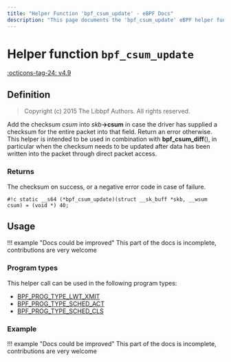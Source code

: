 ```yaml
---
title: "Helper Function 'bpf_csum_update' - eBPF Docs"
description: "This page documents the 'bpf_csum_update' eBPF helper function, including its defintion, usage, program types that can use it, and examples."
---
```

# Helper function `bpf_csum_update`

<!-- [FEATURE_TAG](bpf_csum_update) -->
[:octicons-tag-24: v4.9](https://github.com/torvalds/linux/commit/36bbef52c7eb646ed6247055a2acd3851e317857)
<!-- [/FEATURE_TAG] -->

## Definition

> Copyright (c) 2015 The Libbpf Authors. All rights reserved.


<!-- [HELPER_FUNC_DEF] -->
Add the checksum _csum_ into _skb_**->csum** in case the driver has supplied a checksum for the entire packet into that field. Return an error otherwise. This helper is intended to be used in combination with **bpf_csum_diff**(), in particular when the checksum needs to be updated after data has been written into the packet through direct packet access.

### Returns

The checksum on success, or a negative error code in case of failure.

`#!c static __s64 (*bpf_csum_update)(struct __sk_buff *skb, __wsum csum) = (void *) 40;`
<!-- [/HELPER_FUNC_DEF] -->

## Usage

!!! example "Docs could be improved"
    This part of the docs is incomplete, contributions are very welcome

### Program types

This helper call can be used in the following program types:

<!-- DO NOT EDIT MANUALLY -->
<!-- [HELPER_FUNC_PROG_REF] -->
 * [BPF_PROG_TYPE_LWT_XMIT](../program-type/BPF_PROG_TYPE_LWT_XMIT.md)
 * [BPF_PROG_TYPE_SCHED_ACT](../program-type/BPF_PROG_TYPE_SCHED_ACT.md)
 * [BPF_PROG_TYPE_SCHED_CLS](../program-type/BPF_PROG_TYPE_SCHED_CLS.md)
<!-- [/HELPER_FUNC_PROG_REF] -->

### Example

!!! example "Docs could be improved"
    This part of the docs is incomplete, contributions are very welcome
